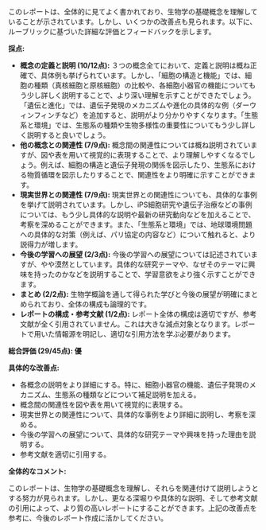 このレポートは、全体的に見てよく書かれており、生物学の基礎概念を理解していることが示されています。しかし、いくつかの改善点も見られます。以下に、ルーブリックに基づいた詳細な評価とフィードバックを示します。

**採点:**

* **概念の定義と説明 (10/12点):** ３つの概念全てにおいて、定義と説明は概ね正確で、具体例も挙げられています。しかし、「細胞の構造と機能」では、細胞の種類（真核細胞と原核細胞）の比較や、各細胞小器官の機能についてもう少し詳しく説明することで、より深い理解を示すことができたでしょう。「遺伝と進化」では、遺伝子発現のメカニズムや進化の具体的な例（ダーウィンフィンチなど）を追加すると、説明がより分かりやすくなります。「生態系と環境」では、生態系の種類や生物多様性の重要性についてもう少し詳しく説明すると良いでしょう。
* **他の概念との関連性 (7/9点):** 概念間の関連性については概ね説明されていますが、図や表を用いて視覚的に表現することで、より理解しやすくなるでしょう。例えば、細胞の構造と遺伝子発現の関係を図示したり、生態系における物質循環を図示したりすることで、関連性をより明確に示すことができます。
* **現実世界との関連性 (7/9点):** 現実世界との関連性についても、具体的な事例を挙げて説明されています。しかし、iPS細胞研究や遺伝子治療などの事例については、もう少し具体的な説明や最新の研究動向などを加えることで、考察を深めることができます。また、「生態系と環境」では、地球環境問題への具体的な対策（例えば、パリ協定の内容など）について触れると、より説得力が増します。
* **今後の学習への展望 (2/3点):** 今後の学習への展望については記述されていますが、やや漠然としています。具体的な研究テーマや、なぜそのテーマに興味を持ったのかなどを説明することで、学習意欲をより強く示すことができます。
* **まとめ (2/2点):**  生物学概論を通して得られた学びと今後の展望が明確にまとめられており、全体の構成も論理的です。
* **レポートの構成・参考文献 (1/2点):** レポート全体の構成は適切ですが、参考文献が全く引用されていません。これは大きな減点対象となります。レポートで用いた情報源を明記し、適切な引用方法を学ぶ必要があります。

**総合評価 (29/45点): 優**

**具体的な改善点:**

* 各概念の説明をより詳細にする。特に、細胞小器官の機能、遺伝子発現のメカニズム、生態系の種類などについて補足説明を加える。
* 概念間の関連性を図や表を用いて視覚的に表現する。
* 現実世界との関連性について、具体的な事例をより詳細に説明し、考察を深める。
* 今後の学習への展望について、具体的な研究テーマや興味を持った理由を説明する。
* 参考文献を適切に引用する。

**全体的なコメント:**

このレポートは、生物学の基礎概念を理解し、それらを関連付けて説明しようとする努力が見られます。しかし、更なる深堀りや具体的な説明、そして参考文献の引用によって、より質の高いレポートにすることができます。上記の改善点を参考に、今後のレポート作成に活かしてください。
